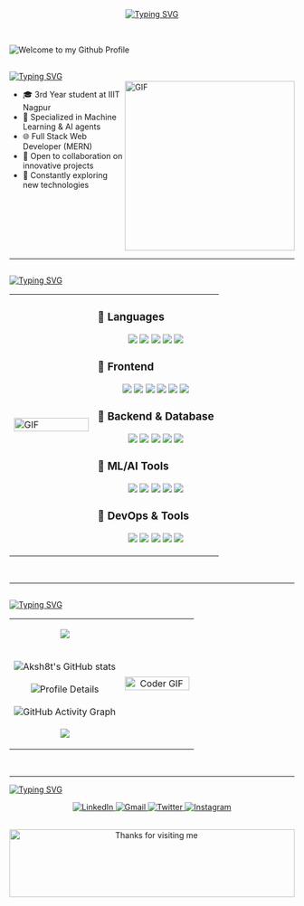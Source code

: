 <div align="center">
  <a href="https://git.io/typing-svg">
    <img src="https://readme-typing-svg.demolab.com?font=Nosifer&size=35&pause=1000&color=F7F7F7&center=true&vCenter=true&width=435&lines=Akshat+Tiwari" alt="Typing SVG" />
  </a>
</div>

<br/>

## <div align="center">
  <img src="https://github.com/BrunnerLivio/brunnerlivio/blob/master/images/welcome.png?raw=true" style="max-width: 100%;" alt="Welcome to my Github Profile" />
</div>

<br/>

## <div align="center">
  <a href="https://git.io/typing-svg">
    <img src="https://readme-typing-svg.demolab.com?font=Cormorant+Garamond&size=30&duration=1&pause=1000&color=F7F7F7&center=true&vCenter=true&width=435&lines=%F0%9F%91%A8%E2%80%8D%F0%9F%92%BB+Who+Am+I" alt="Typing SVG" />
  </a>
</div>

<br/>

<img align="right" src="https://media.giphy.com/media/836HiJc7pgzy8iNXCn/giphy.gif" width="300" alt="GIF" />

- 🎓 3rd Year student at IIIT Nagpur  
- 🧠 Specialized in Machine Learning & AI agents  
- 🌐 Full Stack Web Developer (MERN)  
- 💼 Open to collaboration on innovative projects  
- 🚀 Constantly exploring new technologies  

<br clear="right" />

---

## <div align="center">
  <a href="https://git.io/typing-svg">
    <img src="https://readme-typing-svg.demolab.com?font=Cormorant+Garamond&size=30&duration=1&pause=1000&color=F7F7F7&center=true&vCenter=true&width=435&lines=%F0%9F%9B%A0%EF%B8%8F+Tech+Arsenal" alt="Typing SVG" />
  </a>
</div>

<br/>

<table>
  <tr>
    <td width="40%">
      <img src="https://github.com/Xx-Ashutosh-xX/Xx-Ashutosh-xX/blob/master/assets/1936.gif" alt="GIF" width="100%" />
    </td>
    <td>

### 🧠 Languages
<p align="center">
  <img src="https://img.shields.io/badge/JavaScript-F7DF1E?style=for-the-badge&logo=javascript&logoColor=black" />
  <img src="https://img.shields.io/badge/TypeScript-007ACC?style=for-the-badge&logo=typescript&logoColor=white" />
  <img src="https://img.shields.io/badge/Python-3776AB?style=for-the-badge&logo=python&logoColor=white" />
  <img src="https://img.shields.io/badge/Java-ED8B00?style=for-the-badge&logo=java&logoColor=white" />
  <img src="https://img.shields.io/badge/C%2B%2B-00599C?style=for-the-badge&logo=c%2B%2B&logoColor=white" />
</p>

### 🎨 Frontend
<p align="center">
  <img src="https://img.shields.io/badge/React-20232A?style=for-the-badge&logo=react&logoColor=61DAFB" />
  <img src="https://img.shields.io/badge/Redux-593D88?style=for-the-badge&logo=redux&logoColor=white" />
  <img src="https://img.shields.io/badge/HTML5-E34F26?style=for-the-badge&logo=html5&logoColor=white" />
  <img src="https://img.shields.io/badge/CSS3-1572B6?style=for-the-badge&logo=css3&logoColor=white" />
  <img src="https://img.shields.io/badge/Tailwind_CSS-38B2AC?style=for-the-badge&logo=tailwind-css&logoColor=white" />
  <img src="https://img.shields.io/badge/Material--UI-0081CB?style=for-the-badge&logo=material-ui&logoColor=white" />
</p>

### 🧰 Backend & Database
<p align="center">
  <img src="https://img.shields.io/badge/Node.js-339933?style=for-the-badge&logo=nodedotjs&logoColor=white" />
  <img src="https://img.shields.io/badge/Express.js-000000?style=for-the-badge&logo=express&logoColor=white" />
  <img src="https://img.shields.io/badge/MongoDB-4EA94B?style=for-the-badge&logo=mongodb&logoColor=white" />
  <img src="https://img.shields.io/badge/PostgreSQL-316192?style=for-the-badge&logo=postgresql&logoColor=white" />
  <img src="https://img.shields.io/badge/Firebase-ffca28?style=for-the-badge&logo=firebase&logoColor=black" />
</p>

### 🤖 ML/AI Tools
<p align="center">
  <img src="https://img.shields.io/badge/TensorFlow-FF6F00?style=for-the-badge&logo=tensorflow&logoColor=white" />
  <img src="https://img.shields.io/badge/PyTorch-EE4C2C?style=for-the-badge&logo=pytorch&logoColor=white" />
  <img src="https://img.shields.io/badge/scikit_learn-F7931E?style=for-the-badge&logo=scikit-learn&logoColor=white" />
  <img src="https://img.shields.io/badge/Pandas-2C2D72?style=for-the-badge&logo=pandas&logoColor=white" />
  <img src="https://img.shields.io/badge/Numpy-777BB4?style=for-the-badge&logo=numpy&logoColor=white" />
</p>

### 🚀 DevOps & Tools
<p align="center">
  <img src="https://img.shields.io/badge/Docker-2CA5E0?style=for-the-badge&logo=docker&logoColor=white" />
  <img src="https://img.shields.io/badge/Git-F05032?style=for-the-badge&logo=git&logoColor=white" />
  <img src="https://img.shields.io/badge/AWS-232F3E?style=for-the-badge&logo=amazon-aws&logoColor=white" />
  <img src="https://img.shields.io/badge/Vercel-000000?style=for-the-badge&logo=vercel&logoColor=white" />
  <img src="https://img.shields.io/badge/Postman-FF6C37?style=for-the-badge&logo=Postman&logoColor=white" />
</p>

</td>
  </tr>
</table>

<br/>

---

## <div align="center">
  <a href="https://git.io/typing-svg">
    <img src="https://readme-typing-svg.demolab.com?font=Cormorant+Garamond&size=30&duration=1&pause=1000&color=F7F7F7&center=true&vCenter=true&width=435&lines=%F0%9F%93%8A+GitHub+Stats" alt="Typing SVG" />
  </a>
</div>

<br/>

<table>
  <tr>
    <td width="60%" align="center">
     
![](https://nirzak-streak-stats.vercel.app/?user=aksh8t&theme=highcontrast&hide_border=false)<br/>
<br/><br/>
<img src="https://github-readme-stats.vercel.app/api?username=Aksh8t&hide_border=true&border_radius=15&show_icons=true&theme=highcontrast" alt="Aksh8t's GitHub stats" />
<br/><br/>
<img src="https://github-profile-summary-cards.vercel.app/api/cards/profile-details?username=Aksh8t&theme=highcontrast&hide_border=true" alt="Profile Details" />
<br/><br/>
<img src="https://github-readme-activity-graph.vercel.app/graph?username=Aksh8t&custom_title=Aksh8t's%20GitHub%20Activity%20Graph&hide_border=true&border_radius=15&bg_color=000000&color=90EE90&line=1E90FF&point=1E90FF&area_color=000000&title_color=90EE90&area=true" alt="GitHub Activity Graph" />
<br></br>
<img src ="https://github-readme-stats.vercel.app/api/top-langs/?username=Aksh8t&theme=dark&hide_border=false&include_all_commits=false&count_private=false&layout=compact" />

   </td>
    <td width="40%" align="center">
      <img src="https://github.com/raghavk16/raghavk16/blob/master/coderman.gif" alt="Coder GIF" width="100%" />
    </td>
  </tr>
</table>

<br/>

---

[![Typing SVG](https://readme-typing-svg.demolab.com?font=Honk&size=60&pause=1000&center=true&width=435&lines=Connect+with+Me)](https://git.io/typing-svg)

<p align="center">
  <a href="https://linkedin.com/in/aksh8t" target="_blank">
    <img src="https://skillicons.dev/icons?i=linkedin" alt="LinkedIn" />
  </a>
  <a href="mailto:akshat35tiwari@gmail.com" target="_blank">
    <img src="https://skillicons.dev/icons?i=gmail" alt="Gmail" />
  </a>
  <a href="https://twitter.com/aksh8t" target="_blank">
    <img src="https://skillicons.dev/icons?i=twitter" alt="Twitter" />
  </a>
  <a href="https://instagram.com/aksh8t" target="_blank">
    <img src="https://skillicons.dev/icons?i=instagram" alt="Instagram" />
  </a>
</p>

<br/>

<div align="center">
  <img height="120" alt="Thanks for visiting me" width="100%" src="https://raw.githubusercontent.com/BrunnerLivio/brunnerlivio/master/images/marquee.svg" />
  <br/><br/>
</div>
